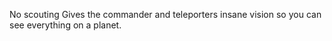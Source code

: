 No scouting
Gives the commander and teleporters insane vision so you can see everything on a planet. 